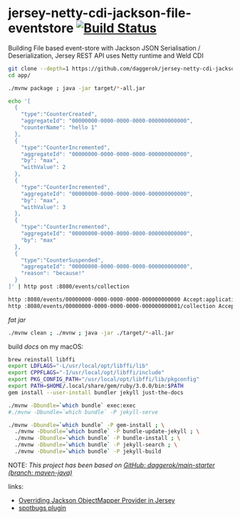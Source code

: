 # jersey-netty-cdi-jackson-file-eventstore [![Build Status](https://travis-ci.org/daggerok/jersey-netty-cdi-jackson-file-eventstore.svg?branch=master)](https://travis-ci.org/daggerok/jersey-netty-cdi-jackson-file-eventstore)
Building File based event-store with Jackson JSON Serialisation / Deserialization, Jersey REST API uses Netty runtime and Weld CDI

```bash
git clone --depth=1 https://github.com/daggerok/jersey-netty-cdi-jackson-file-eventstore.git app
cd app/

./mvnw package ; java -jar target/*-all.jar

echo '[
  {
    "type":"CounterCreated",
    "aggregateId": "00000000-0000-0000-0000-000000000000",
    "counterName": "hello 1"
  },
  {
    "type":"CounterIncremented",
    "aggregateId": "00000000-0000-0000-0000-000000000000",
    "by": "max",
    "withValue": 2
  },
  {
    "type":"CounterIncremented",
    "aggregateId": "00000000-0000-0000-0000-000000000000",
    "by": "max",
    "withValue": 3
  },
  {
    "type":"CounterIncremented",
    "aggregateId": "00000000-0000-0000-0000-000000000000",
    "by": "max"
  },
  {
    "type":"CounterSuspended",
    "aggregateId": "00000000-0000-0000-0000-000000000000",
    "reason": "because!"
  }
]' | http post :8080/events/collection

http :8080/events/00000000-0000-0000-0000-000000000000 Accept:application/json
http :8080/events/00000000-0000-0000-0000-000000000001/collection Accept:application/json
```

_fat jar_

```bash
./mvnw clean ; ./mvnw ; java -jar ./target/*-all.jar
```

build _docs_ on my macOS:

```bash
brew reinstall libffi
export LDFLAGS="-L/usr/local/opt/libffi/lib"
export CPPFLAGS="-I/usr/local/opt/libffi/include"
export PKG_CONFIG_PATH="/usr/local/opt/libffi/lib/pkgconfig"
export PATH=$HOME/.local/share/gem/ruby/3.0.0/bin:$PATH
gem install --user-install bundler jekyll just-the-docs

./mvnw -Dbundle=`which bundle` exec:exec
#./mvnw -Dbundle=`which bundle` -P jekyll-serve

./mvnw -Dbundle=`which bundle` -P gem-install ; \
  ./mvnw -Dbundle=`which bundle` -P bundle-update-jekyll ; \
  ./mvnw -Dbundle=`which bundle` -P bundle-install ; \
  ./mvnw -Dbundle=`which bundle` -P jekyll-search ; \
  ./mvnw -Dbundle=`which bundle` -P jekyll-build
```

NOTE: _This project has been based on [GitHub: daggerok/main-starter (branch: maven-java)](https://github.com/daggerok/main-starter/tree/maven-java)_

links:

* [Overriding Jackson ObjectMapper Provider in Jersey](https://stackoverflow.com/a/5234682/1490636)
* [spotbugs plugin](https://spotbugs.readthedocs.io/en/stable/)
